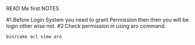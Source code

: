 READ Me first NOTES

#1.Before Login System you need to grant Permission then then you will be login other wise not.
#2.Check permission in using aro command.

`bin/cake acl view aro`

